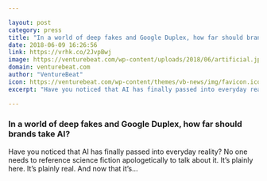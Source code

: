 ```yaml
---

layout: post
category: press
title: "In a world of deep fakes and Google Duplex, how far should brands take AI?"
date: 2018-06-09 16:26:56
link: https://vrhk.co/2JvpBwj
image: https://venturebeat.com/wp-content/uploads/2018/06/artificial.jpg?fit=2100%2C1390&strip=all
domain: venturebeat.com
author: "VentureBeat"
icon: https://venturebeat.com/wp-content/themes/vb-news/img/favicon.ico
excerpt: "Have you noticed that AI has finally passed into everyday reality? No one needs to reference science fiction apologetically to talk about it. It’s plainly here. It’s plainly real. And now that it’s…"

---
```


### In a world of deep fakes and Google Duplex, how far should brands take AI?

Have you noticed that AI has finally passed into everyday reality? No one needs to reference science fiction apologetically to talk about it. It’s plainly here. It’s plainly real. And now that it’s…